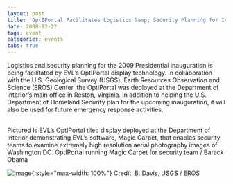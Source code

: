 ```yaml
---
layout: post
title: 'OptIPortal Facilitates Logistics &amp; Security Planning for Inauguration'
date: 2008-12-22
tags: event
categories: events
tabs: true
---
```


Logistics and security planning for the 2009 Presidential inauguration is being facilitated by EVL&rsquo;s OptIPortal display technology. In collaboration with the U.S. Geological Survey (USGS), Earth Resources Observation and Science (EROS) Center, the OptIPortal was deployed at the Department of Interior&rsquo;s main office in Reston, Virginia. In addition to helping the U.S. Department of Homeland Security plan for the upcoming inauguration, it will also be used for future emergency response activities.<br><br>

Pictured is EVL&rsquo;s OptIPortal tiled display deployed at the Department of Interior demonstrating EVL&rsquo;s software, Magic Carpet, that enables security teams to examine extremely high resolution aerial photography images of Washington DC.
OptIPortal running Magic Carpet for security team / Barack Obama

![image](https://www.evl.uic.edu/output/originals/inauguration.gif-srcw.jpg){:style="max-width: 100%"}
Credit: B. Davis, USGS / EROS

